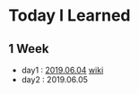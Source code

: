 # Today I Learned

## 1 Week 
* day1 : <u>2019.06.04</u>
  [wiki](https://github.com/fyrn4/TIL/wiki)
* day2 : 2019.06.05




